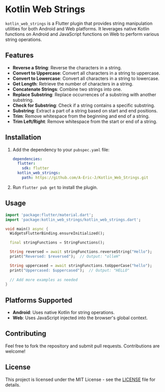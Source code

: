 # Kotlin Web Strings

`kotlin_web_strings` is a Flutter plugin that provides string manipulation utilities for both Android and Web platforms. It leverages native Kotlin functions on Android and JavaScript functions on Web to perform various string operations.

## Features

- **Reverse a String**: Reverse the characters in a string.
- **Convert to Uppercase**: Convert all characters in a string to uppercase.
- **Convert to Lowercase**: Convert all characters in a string to lowercase.
- **Get Length**: Retrieve the number of characters in a string.
- **Concatenate Strings**: Combine two strings into one.
- **Replace Substring**: Replace occurrences of a substring with another substring.
- **Check for Substring**: Check if a string contains a specific substring.
- **Substring**: Extract a part of a string based on start and end positions.
- **Trim**: Remove whitespace from the beginning and end of a string.
- **Trim Left/Right**: Remove whitespace from the start or end of a string.

## Installation

1. Add the dependency to your `pubspec.yaml` file:

   ```yaml
   dependencies:
     flutter:
       sdk: flutter
     kotlin_web_strings:
       path: https://github.com/A-Eric-J/Kotlin_Web_Strings.git
   ```

2. Run `flutter pub get` to install the plugin.

## Usage

```dart
import 'package:flutter/material.dart';
import 'package:kotlin_web_strings/kotlin_web_strings.dart';

void main() async {
  WidgetsFlutterBinding.ensureInitialized();

  final stringFunctions = StringFunctions();

  String reversed = await stringFunctions.reverseString("Hello");
  print("Reversed: $reversed");  // Output: "olleH"

  String uppercased = await stringFunctions.toUpperCase("hello");
  print("Uppercased: $uppercased");  // Output: "HELLO"
  
  // Add more examples as needed
}

```

## Platforms Supported

- **Android**: Uses native Kotlin for string operations.
- **Web**: Uses JavaScript injected into the browser's global context.

## Contributing

Feel free to fork the repository and submit pull requests. Contributions are welcome!

## License

This project is licensed under the MIT License - see the [LICENSE](LICENSE) file for details.

